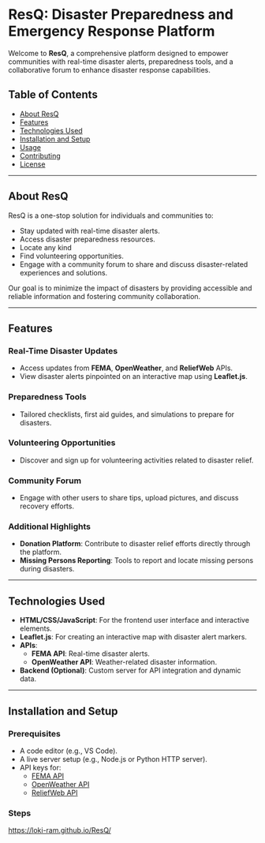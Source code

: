 # ResQ: Disaster Preparedness and Emergency Response Platform

Welcome to **ResQ**, a comprehensive platform designed to empower communities with real-time disaster alerts, preparedness tools, and a collaborative forum to enhance disaster response capabilities.

## Table of Contents
- [About ResQ](#about-resq)
- [Features](#features)
- [Technologies Used](#technologies-used)
- [Installation and Setup](#installation-and-setup)
- [Usage](#usage)
- [Contributing](#contributing)
- [License](#license)

---

## About ResQ
ResQ is a one-stop solution for individuals and communities to:
- Stay updated with real-time disaster alerts.
- Access disaster preparedness resources.
- Locate any kind
- Find volunteering opportunities.
- Engage with a community forum to share and discuss disaster-related experiences and solutions.


Our goal is to minimize the impact of disasters by providing accessible and reliable information and fostering community collaboration.

---

## Features
### Real-Time Disaster Updates
- Access updates from **FEMA**, **OpenWeather**, and **ReliefWeb** APIs.
- View disaster alerts pinpointed on an interactive map using **Leaflet.js**.

### Preparedness Tools
- Tailored checklists, first aid guides, and simulations to prepare for disasters.

### Volunteering Opportunities
- Discover and sign up for volunteering activities related to disaster relief.

### Community Forum
- Engage with other users to share tips, upload pictures, and discuss recovery efforts.

### Additional Highlights
- **Donation Platform**: Contribute to disaster relief efforts directly through the platform.
- **Missing Persons Reporting**: Tools to report and locate missing persons during disasters.

---

## Technologies Used
- **HTML/CSS/JavaScript**: For the frontend user interface and interactive elements.
- **Leaflet.js**: For creating an interactive map with disaster alert markers.
- **APIs**:
  - **FEMA API**: Real-time disaster alerts.
  - **OpenWeather API**: Weather-related disaster information.
- **Backend (Optional)**: Custom server for API integration and dynamic data.

---

## Installation and Setup
### Prerequisites
- A code editor (e.g., VS Code).
- A live server setup (e.g., Node.js or Python HTTP server).
- API keys for:
  - [FEMA API](https://www.fema.gov/about/openfema/data-sets)
  - [OpenWeather API](https://openweathermap.org/api)
  - [ReliefWeb API](https://reliefweb.int/help/api)

### Steps
https://loki-ram.github.io/ResQ/

